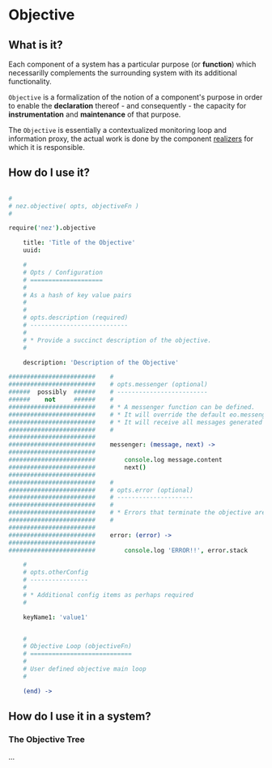 Objective
=========

What is it?
-----------

Each component of a system has a particular purpose (or **function**) which necessarilly complements the surrounding system with its additional functionality.<br />

`Objective` is a formalization of the notion of a component's purpose in order to enable the **declaration** thereof - and consequently - the capacity for **instrumentation** and **maintenance** of that purpose. <br />

The `Objective` is essentially a contextualized monitoring loop and information proxy, the actual work is done by the component [realizers](https://github.com/nomilous/nez/tree/develop/src/realization) for which it is responsible.


How do I use it?
----------------

```coffee

#
# nez.objective( opts, objectiveFn )
#

require('nez').objective 

    title: 'Title of the Objective'
    uuid:  

    #
    # Opts / Configuration
    # ====================
    # 
    # As a hash of key value pairs
    # 
    # 
    # opts.description (required)
    # ---------------------------
    # 
    # * Provide a succinct description of the objective.
    # 

    description: 'Description of the Objective'

########################    #
########################    # opts.messenger (optional)
######  possibly  ######    # -------------------------
######    not     ######    # 
########################    # * A messenger function can be defined.
########################    # * It will override the default eo.messenger.
########################    # * It will receive all messages generated with the built in notifier
########################    # 
########################
########################    messenger: (message, next) -> 
########################
########################        console.log message.content
########################        next()
########################
########################    #
########################    # opts.error (optional)
########################    # ---------------------
########################    # 
########################    # * Errors that terminate the objective are sent here
########################    # 
########################
########################    error: (error) -> 
########################
########################        console.log 'ERROR!!', error.stack

    #
    # opts.otherConfig
    # ----------------
    #
    # * Additional config items as perhaps required
    # 

    keyName1: 'value1'


    #
    # Objective Loop (objectiveFn)
    # ============================
    # 
    # User defined objective main loop
    #

    (end) -> 


```


How do I use it in a system?
----------------------------


### The Objective Tree

...